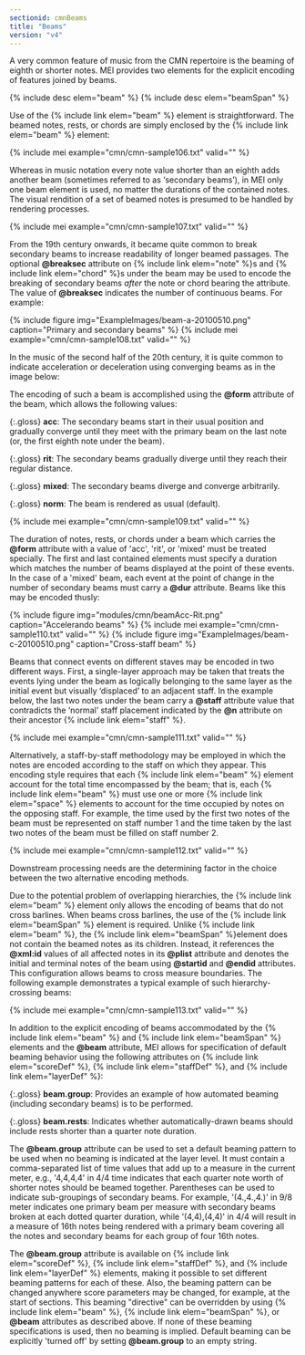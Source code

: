 ```yaml
---
sectionid: cmnBeams
title: "Beams"
version: "v4"
---
```


A very common feature of music from the CMN repertoire is the beaming of eighth or shorter notes. MEI provides two elements for the explicit encoding of features joined by beams.

{% include desc elem="beam" %}
{% include desc elem="beamSpan" %}

Use of the {% include link elem="beam" %} element is straightforward. The beamed notes, rests, or chords are simply enclosed by the {% include link elem="beam" %} element:

{% include mei example="cmn/cmn-sample106.txt" valid="" %}

Whereas in music notation every note value shorter than an eighth adds another beam (sometimes referred to as ‘secondary beams’), in MEI only one beam element is used, no matter the durations of the contained notes. The visual rendition of a set of beamed notes is presumed to be handled by rendering processes.

{% include mei example="cmn/cmn-sample107.txt" valid="" %}

From the 19th century onwards, it became quite common to break secondary beams to increase readability of longer beamed passages. The optional **@breaksec** attribute on {% include link elem="note" %}s and {% include link elem="chord" %}s under the beam may be used to encode the breaking of secondary beams *after* the note or chord bearing the attribute. The value of **@breaksec** indicates the number of continuous beams. For example:

{% include figure img="ExampleImages/beam-a-20100510.png" caption="Primary and secondary beams" %}
{% include mei example="cmn/cmn-sample108.txt" valid="" %}

In the music of the second half of the 20th century, it is quite common to indicate acceleration or deceleration using converging beams as in the image below:

The encoding of such a beam is accomplished using the **@form** attribute of the beam, which allows the following values:

{:.gloss}
**acc**: The secondary beams start in their usual position and gradually converge until they meet with the primary beam on the last note (or, the first eighth note under the beam).

{:.gloss}
**rit**: The secondary beams gradually diverge until they reach their regular distance.

{:.gloss}
**mixed**: The secondary beams diverge and converge arbitrarily.

{:.gloss}
**norm**: The beam is rendered as usual (default).

{% include mei example="cmn/cmn-sample109.txt" valid="" %}

The duration of notes, rests, or chords under a beam which carries the **@form** attribute with a value of 'acc', 'rit', or 'mixed' must be treated specially. The first and last contained elements must specify a duration which matches the number of beams displayed at the point of these events. In the case of a 'mixed' beam, each event at the point of change in the number of secondary beams must carry a **@dur** attribute. Beams like this may be encoded thusly:

{% include figure img="modules/cmn/beamAcc-Rit.png" caption="Accelerando beams" %}
{% include mei example="cmn/cmn-sample110.txt" valid="" %}
{% include figure img="ExampleImages/beam-c-20100510.png" caption="Cross-staff beam" %}

Beams that connect events on different staves may be encoded in two different ways. First, a single-layer approach may be taken that treats the events lying under the beam as logically belonging to the same layer as the initial event but visually ‘displaced’ to an adjacent staff. In the example below, the last two notes under the beam carry a **@staff** attribute value that contradicts the ‘normal’ staff placement indicated by the **@n** attribute on their ancestor {% include link elem="staff" %}.

{% include mei example="cmn/cmn-sample111.txt" valid="" %}

Alternatively, a staff-by-staff methodology may be employed in which the notes are encoded according to the staff on which they appear. This encoding style requires that each {% include link elem="beam" %} element account for the total time encompassed by the beam; that is, each {% include link elem="beam" %} must use one or more {% include link elem="space" %} elements to account for the time occupied by notes on the opposing staff. For example, the time used by the first two notes of the beam must be represented on staff number 1 and the time taken by the last two notes of the beam must be filled on staff number 2.

{% include mei example="cmn/cmn-sample112.txt" valid="" %}

Downstream processing needs are the determining factor in the choice between the two alternative encoding methods.

Due to the potential problem of overlapping hierarchies, the {% include link elem="beam" %} element only allows the encoding of beams that do not cross barlines. When beams cross barlines, the use of the {% include link elem="beamSpan" %} element is required. Unlike {% include link elem="beam" %}, the {% include link elem="beamSpan" %}element does not contain the beamed notes as its children. Instead, it references the **@xml:id** values of all affected notes in its **@plist** attribute and denotes the initial and terminal notes of the beam using **@startid** and **@endid** attributes. This configuration allows beams to cross measure boundaries. The following example demonstrates a typical example of such hierarchy-crossing beams:

{% include mei example="cmn/cmn-sample113.txt" valid="" %}

In addition to the explicit encoding of beams accommodated by the {% include link elem="beam" %} and {% include link elem="beamSpan" %} elements and the **@beam** attribute, MEI allows for specification of default beaming behavior using the following attributes on {% include link elem="scoreDef" %}, {% include link elem="staffDef" %}, and {% include link elem="layerDef" %}:

{:.gloss}
**beam.group**: Provides an example of how automated beaming (including secondary beams) is to be performed.

{:.gloss}
**beam.rests**: Indicates whether automatically-drawn beams should include rests shorter than a quarter note duration.

The **@beam.group** attribute can be used to set a default beaming pattern to be used when no beaming is indicated at the layer level. It must contain a comma-separated list of time values that add up to a measure in the current meter, e.g., '4,4,4,4' in 4/4 time indicates that each quarter note worth of shorter notes should be beamed together. Parentheses can be used to indicate sub-groupings of secondary beams. For example, '(4.,4.,4.)' in 9/8 meter indicates one primary beam per measure with secondary beams broken at each dotted quarter duration, while '(4,4),(4,4)' in 4/4 will result in a measure of 16th notes being rendered with a primary beam covering all the notes and secondary beams for each group of four 16th notes.

The **@beam.group** attribute is available on {% include link elem="scoreDef" %}, {% include link elem="staffDef" %}, and {% include link elem="layerDef" %} elements, making it possible to set different beaming patterns for each of these. Also, the beaming pattern can be changed anywhere score parameters may be changed, for example, at the start of sections. This beaming "directive" can be overridden by using {% include link elem="beam" %}, {% include link elem="beamSpan" %}, or **@beam** attributes as described above. If none of these beaming specifications is used, then no beaming is implied. Default beaming can be explicitly 'turned off' by setting **@beam.group** to an empty string.
